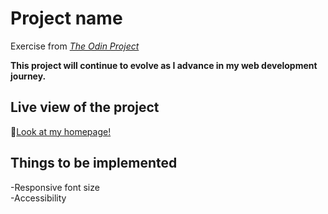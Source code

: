 # Project name
Exercise from [_The Odin Project_](https://www.theodinproject.com/lessons/node-path-advanced-html-and-css-homepage) 

**This project will continue to evolve as I advance in my web development journey.**

## Live view of the project

🔗[Look at my homepage!](https://raw.githack.com/Francois-T9/homepage/main/index.html)

## Things to be implemented
-Responsive font size </br>
-Accessibility </br>


